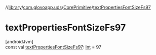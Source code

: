 //[library](../../../index.md)/[com.glovoapp.uds](../index.md)/[CorePrimitive](index.md)/[textPropertiesFontSizeFs97](text-properties-font-size-fs97.md)

# textPropertiesFontSizeFs97

[androidJvm]\
const val [textPropertiesFontSizeFs97](text-properties-font-size-fs97.md): [Int](https://kotlinlang.org/api/latest/jvm/stdlib/kotlin/-int/index.html) = 97
